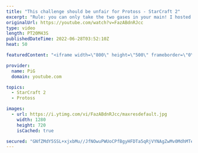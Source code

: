 ```yaml
---
title: "This challenge should be unfair for Protoss - StarCraft 2"
excerpt: "Rule: you can only take the two gases in your main! I hosted this tournament during Subathon 2.0 and we had a lot of Terran and Protoss players take part. You would think that MAN WITH GUN wins this but is Neeb a god? Neeb vs BattleB | Low Gas Tournament (Bo5 PvT) -- 🐷 Second Channel for Learning StarCraft"
originalUrl: https://youtube.com/watch?v=FazABdnRJcc
type: video
length: PT20M43S
publishedDateTime: 2022-06-28T03:52:10Z
heat: 50

featuredContent: "<iframe width=\"800\" height=\"500\" frameborder=\"0\" src=\"https://www.youtube.com/embed/FazABdnRJcc\" allow=\"accelerometer; autoplay; encrypted-media; gyroscope; picture-in-picture\" allowfullscreen></iframe>"

provider:
  name: PiG
  domain: youtube.com

topics:
  - StarCraft 2
  - Protoss

images:
  - url: https://i.ytimg.com/vi/FazABdnRJcc/maxresdefault.jpg
    width: 1280
    height: 720
    isCached: true

secured: "GNfZMdY5SSL+xjxbMu//JfNOwuPWUoCPfBgyHFDTa5qRjVYNAgZwMv0MdhMTeKnNukjvlf0f5L7xUYkZBG+Hs612FHFYLZNcPH2Mv2aA8VqR6ngD6lN3Q8bbz0XBviKSoc+1izTBv2titTrcZgCiTQvBzg2cU2Uf25QXMw/+P0D+Hgfe0WOzyvIMlb0Kwa4Ho2XbxUG3Ue4iRTCj+C4fmsPdzRcPlOV44hT88AKnXafStS86YjR66KWZQbyaCLbgj8o+wbsuidYdjp4PcUbsMKEnLmv7f4LP4SUugXtrCXee4NTYpVqWgx3pQ4uH30UAkg0vTdsAqnA0zg8BH6btMHRRxDsczG38I0NiZjS8r+diCFAjCFQvKrhzGP7IMNirqWR5/qna/kHYtygMGDj2uNQH0qwLyxd4DwDAcIRVmCo=;+YA+EaUo3h2fqq9SuA91Sw=="
---
```


